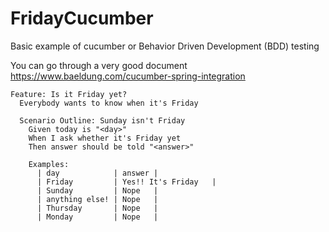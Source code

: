 # FridayCucumber
Basic example of cucumber or Behavior Driven Development (BDD) testing

You can go through a very good document https://www.baeldung.com/cucumber-spring-integration

```
Feature: Is it Friday yet?
  Everybody wants to know when it's Friday

  Scenario Outline: Sunday isn't Friday
    Given today is "<day>"
    When I ask whether it's Friday yet
    Then answer should be told "<answer>"

    Examples:
      | day            | answer |
      | Friday         | Yes!! It's Friday   |
      | Sunday         | Nope   |
      | anything else! | Nope   |
      | Thursday       | Nope   |
      | Monday         | Nope   |
```
